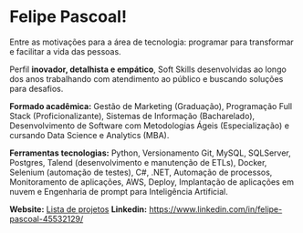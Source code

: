 
# Felipe Pascoal!

Entre as motivações para a área de tecnologia: programar para transformar e facilitar a vida das pessoas.

Perfil **inovador, detalhista e empático**, Soft Skills desenvolvidas ao longo dos anos trabalhando com atendimento ao público e buscando soluções para desafios.

**Formado acadêmica:** Gestão de Marketing (Graduação), Programação Full Stack (Proficionalizante), Sistemas de Informação (Bacharelado), 
Desenvolvimento de Software com Metodologias Ágeis (Especialização) e cursando Data Science e Analytics (MBA).

**Ferramentas tecnologias:** Python, Versionamento Git, MySQL, SQLServer, Postgres, Talend (desenvolvimento e manutenção de ETLs), Docker, Selenium (automação de testes), C#, .NET, Automação de processos, Monitoramento de aplicações, AWS, Deploy, Implantação de aplicações em nuvem e Engenharia de prompt para Inteligência Artificial.

**Website:** [Lista de projetos](https://bumdigital.github.io/lista-de-projetos/)
**Linkedin:** https://www.linkedin.com/in/felipe-pascoal-45532129/
